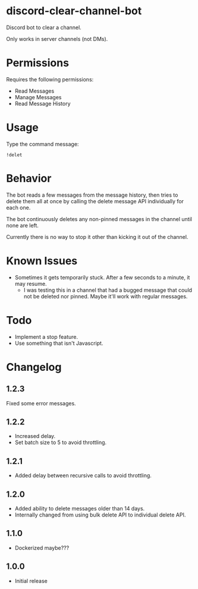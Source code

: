 # discord-clear-channel-bot

Discord bot to clear a channel.

Only works in server channels (not DMs).

# Permissions

Requires the following permissions:

* Read Messages
* Manage Messages
* Read Message History

# Usage

Type the command message:

```
!delet
```

# Behavior

The bot reads a few messages from the message history, then tries to delete them all at once by calling the delete message API individually for each one.

The bot continuously deletes any non-pinned messages in the channel until none are left.

Currently there is no way to stop it other than kicking it out of the channel.

# Known Issues

* Sometimes it gets temporarily stuck. After a few seconds to a minute, it may resume.
    * I was testing this in a channel that had a bugged message that could not be deleted nor pinned. Maybe it'll work with regular messages.

# Todo

* Implement a stop feature.
* Use something that isn't Javascript.

# Changelog

## 1.2.3

Fixed some error messages.

## 1.2.2

* Increased delay.
* Set batch size to 5 to avoid throttling.

## 1.2.1

* Added delay between recursive calls to avoid throttling.

## 1.2.0

* Added ability to delete messages older than 14 days.
* Internally changed from using bulk delete API to individual delete API.

## 1.1.0

* Dockerized maybe???

## 1.0.0

* Initial release
